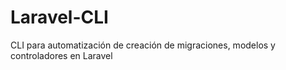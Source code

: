 # Laravel-CLI
CLI para automatización de creación de migraciones, modelos y controladores en Laravel
